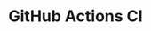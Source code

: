 # GitHub Actions CI








































































































































































































































































































































































































































